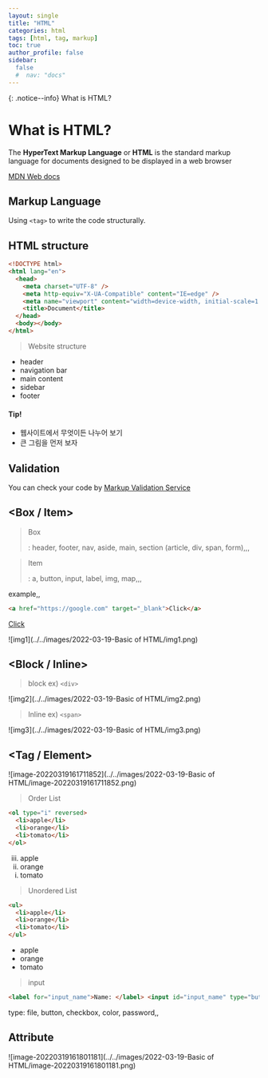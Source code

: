 ```yaml
---
layout: single
title: "HTML"
categories: html
tags: [html, tag, markup]
toc: true
author_profile: false
sidebar:
  false
  #  nav: "docs"
---
```


{: .notice--info}
What is HTML?

# What is HTML?

The **HyperText Markup Language** or **HTML** is the standard markup language for documents designed to be displayed in a web browser

[MDN Web docs](https://developer.mozilla.org/en-US/docs/Web/HTML)

## Markup Language

Using `<tag>` to write the code structurally.

## HTML structure

```html
<!DOCTYPE html>
<html lang="en">
  <head>
    <meta charset="UTF-8" />
    <meta http-equiv="X-UA-Compatible" content="IE=edge" />
    <meta name="viewport" content="width=device-width, initial-scale=1.0" />
    <title>Document</title>
  </head>
  <body></body>
</html>
```

> Website structure

- header
- navigation bar
- main content
- sidebar
- footer

<div class="notice--success">
<h4>Tip!</h4>
<ul>
  <li>웹사이트에서 무엇이든 나누어 보기</li>
  <li>큰 그림을 먼저 보자</li>
   </ul>
</div>

## Validation

You can check your code by [Markup Validation Service](https://validator.w3.org/)

## <Box / Item>

> Box
>
> : header, footer, nav, aside, main, section (article, div, span, form),,,

> Item
>
> : a, button, input, label, img, map,,,

example,,

```html
<a href="https://google.com" target="_blank">Click</a>
```

<a href="https://google.com" target=_blank>Click</a>

![img1](../../images/2022-03-19-Basic of HTML/img1.png)

## <Block / Inline>

> block ex) `<div>`

![img2](../../images/2022-03-19-Basic of HTML/img2.png)

> Inline ex) `<span>`

![img3](../../images/2022-03-19-Basic of HTML/img3.png)

## <Tag / Element>

![image-20220319161711852](../../images/2022-03-19-Basic of HTML/image-20220319161711852.png)

> Order List

```html
<ol type="i" reversed>
  <li>apple</li>
  <li>orange</li>
  <li>tomato</li>
</ol>
```

<ol type="i" reversed>
    <li>apple</li>
    <li>orange</li>
    <li>tomato</li>
</ol>

> Unordered List

```html
<ul>
  <li>apple</li>
  <li>orange</li>
  <li>tomato</li>
</ul>
```

<ul>
    <li>apple</li>
    <li>orange</li>
    <li>tomato</li>
</ul>

> input

```html
<label for="input_name">Name: </label> <input id="input_name" type="button" />
```

type: file, button, checkbox, color, password,,

## Attribute

![image-20220319161801181](../../images/2022-03-19-Basic of HTML/image-20220319161801181.png)
